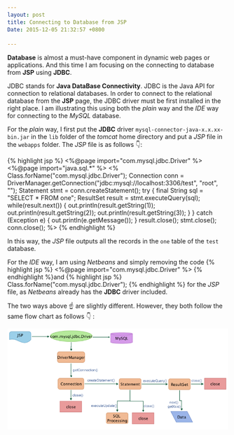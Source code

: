 ```yaml
---
layout: post
title: Connecting to Database from JSP
Date: 2015-12-05 21:32:57 +0800

---
```


**Database** is almost a must-have component in dynamic web pages or applications. And this time I am focusing on the connecting to database from **JSP** using **JDBC**.

JDBC stands for **Java DataBase Connectivity**. JDBC is the Java API for connection to relational databases. In order to connect to the relational database from the **JSP** page, the JDBC driver must be first installed in the right place. I am illustrating this using both the *plain* way and the *IDE* way for connecting to the *MySQL* database.

For the *plain* way, I first put the **JDBC** driver `mysql-connector-java-x.x.xx-bin.jar` in the `lib` folder of the *tomcat* home directory and put a *JSP* file in the `webapps` folder. The *JSP* file is as follows :point_down::

{% highlight jsp %}
<%@page import="com.mysql.jdbc.Driver" %>
<%@page import="java.sql.*" %>
<%
    Class.forName("com.mysql.jdbc.Driver");
    Connection conn = DriverManager.getConnection("jdbc:mysql://localhost:3306/test", "root", "");
    Statement stmt = conn.createStatement();
    try {
    final String sql = "SELECT * FROM one";
    ResultSet result = stmt.executeQuery(sql);
    while(result.next()) {
        out.println(result.getString(1));
        out.println(result.getString(2));
        out.println(result.getString(3));
    }
    } catch (Exception e) {
        out.println(e.getMessage());
}
    result.close();
    stmt.close();
    conn.close();
%>
{% endhighlight %}

In this way, the *JSP* file outputs all the records in the `one` table of the `test` database.

For the *IDE* way, I am using *Netbeans* and simply removing the code
{% highlight jsp %}
<%@page import="com.mysql.jdbc.Driver" %>
{% endhighlight %}and
{% highlight jsp %}
Class.forName("com.mysql.jdbc.Driver");
{% endhighlight %} 
for the *JSP* file, as *Netbeans* already has the **JDBC** driver included.

The two ways above :point_up: are slightly different. However, they both follow the same flow chart as follows :point_down: :

![jdbc flow chart](/images/jdbc.png)

